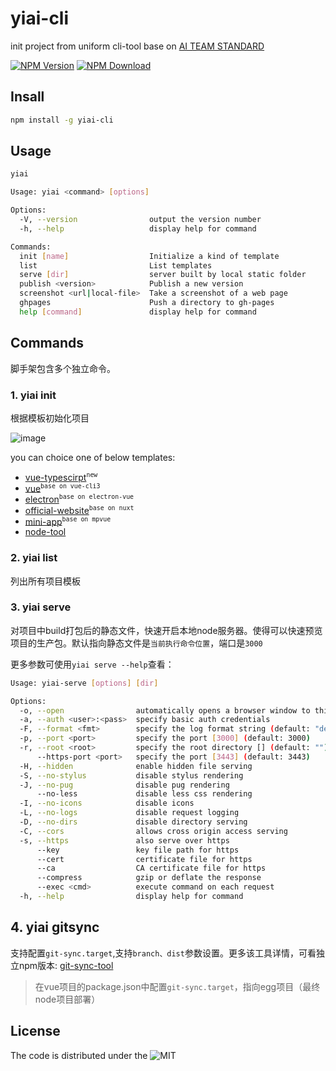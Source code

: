 # yiai-cli

init project from uniform cli-tool base on [AI TEAM STANDARD](https://lq782655835.github.io/blogs/team-standard/0.standard-ai-summary.html)

[![NPM Version][npm-img]][npm-url]
[![NPM Download][download-img]][download-url]

[npm-img]: http://img.shields.io/npm/v/yiai-cli.svg?style=flat-square
[npm-url]: http://npmjs.org/package/yiai-cli
[david-img]: https://img.shields.io/github/repo-size/lq782655835/yiai-cli.svg
[david-url]: https://npmjs.org/package/yiai-cli
[download-img]: https://img.shields.io/npm/dm/yiai-cli.svg?style=flat-square
[download-url]: https://npmjs.org/package/yiai-cli

## Insall

``` bash
npm install -g yiai-cli
```

## Usage

``` bash
yiai
```

``` bash
Usage: yiai <command> [options]

Options:
  -V, --version                output the version number
  -h, --help                   display help for command

Commands:
  init [name]                  Initialize a kind of template
  list                         List templates
  serve [dir]                  server built by local static folder
  publish <version>            Publish a new version
  screenshot <url|local-file>  Take a screenshot of a web page
  ghpages                      Push a directory to gh-pages
  help [command]               display help for command
```

## Commands

脚手架包含多个独立命令。

### 1. yiai init

根据模板初始化项目

![image](https://user-images.githubusercontent.com/6310131/56708337-ddee4200-674e-11e9-81cc-f051d064ddbd.png)

you can choice one of below templates:
* [vue-typescirpt](https://github.com/lq782655835/standard-vue-typescript-project)<sup>`new`</sup>
* [vue](https://github.com/lq782655835/standard-vue-project)<sup>`base on vue-cli3`</sup>
* [electron](https://github.com/lq782655835/electron-vue-template.git)<sup>`base on electron-vue`</sup>
* [official-website](https://github.com/lq782655835/official-website-project)<sup>`base on nuxt`</sup>
* [mini-app](https://github.com/lq782655835/mpvue-project)<sup>`base on mpvue`</sup>
* [node-tool](https://github.com/lq782655835/json2ts)

### 2. yiai list

列出所有项目模板

### 3. yiai serve

对项目中build打包后的静态文件，快速开启本地node服务器。使得可以快速预览项目的生产包。默认指向静态文件是`当前执行命令位置`，端口是`3000`

更多参数可使用`yiai serve --help`查看：

``` bash
Usage: yiai-serve [options] [dir]

Options:
  -o, --open                automatically opens a browser window to this server
  -a, --auth <user>:<pass>  specify basic auth credentials
  -F, --format <fmt>        specify the log format string (default: "dev")
  -p, --port <port>         specify the port [3000] (default: 3000)
  -r, --root <root>         specify the root directory [] (default: "")
      --https-port <port>   specify the port [3443] (default: 3443)
  -H, --hidden              enable hidden file serving
  -S, --no-stylus           disable stylus rendering
  -J, --no-pug              disable pug rendering
      --no-less             disable less css rendering
  -I, --no-icons            disable icons
  -L, --no-logs             disable request logging
  -D, --no-dirs             disable directory serving
  -C, --cors                allows cross origin access serving
  -s, --https               also serve over https
      --key                 key file path for https
      --cert                certificate file for https
      --ca                  CA certificate file for https
      --compress            gzip or deflate the response
      --exec <cmd>          execute command on each request
  -h, --help                display help for command
```

## 4. yiai gitsync

支持配置`git-sync.target`,支持`branch、dist`参数设置。更多该工具详情，可看独立npm版本: [git-sync-tool](https://github.com/lq782655835/git-sync-tool)

> 在vue项目的package.json中配置`git-sync.target`，指向egg项目（最终node项目部署）

## License

The code is distributed under the ![MIT](https://badgen.net/badge/license/MIT/blue)
